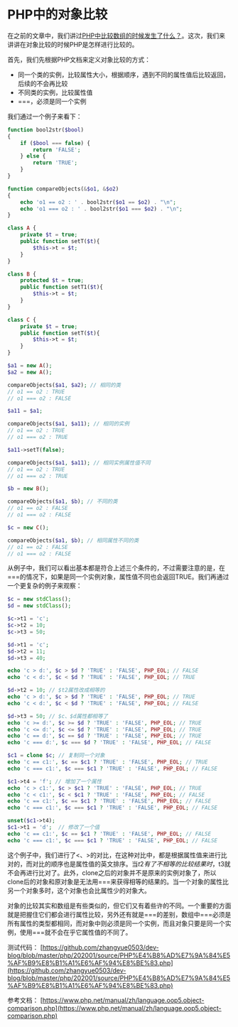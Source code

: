 # PHP中的对象比较

在之前的文章中，我们讲过[PHP中比较数组的时候发生了什么？](https://mp.weixin.qq.com/s/FMfjNarP7_xFiYgderph-g)。这次，我们来讲讲在对象比较的时候PHP是怎样进行比较的。

首先，我们先根据PHP文档来定义对象比较的方式：

- 同一个类的实例，比较属性大小，根据顺序，遇到不同的属性值后比较返回，后续的不会再比较
- 不同类的实例，比较属性值
- ===，必须是同一个实例

我们通过一个例子来看下：

```php
function bool2str($bool)
{
    if ($bool === false) {
        return 'FALSE';
    } else {
        return 'TRUE';
    }
}

function compareObjects(&$o1, &$o2)
{
    echo 'o1 == o2 : ' . bool2str($o1 == $o2) . "\n";
    echo 'o1 === o2 : ' . bool2str($o1 === $o2) . "\n";
}

class A {
    private $t = true;
    public function setT($t){
        $this->t = $t;
    }
}

class B {
    protected $t = true;
    public function setT1($t){
        $this->t = $t;
    }
}

class C {
    private $t = true;
    public function setT($t){
        $this->t = $t;
    }
}

$a1 = new A();
$a2 = new A();

compareObjects($a1, $a2); // 相同的类
// o1 == o2 : TRUE
// o1 === o2 : FALSE

$a11 = $a1;

compareObjects($a1, $a11); // 相同的实例
// o1 == o2 : TRUE
// o1 === o2 : TRUE

$a11->setT(false);

compareObjects($a1, $a11); // 相同实例属性值不同
// o1 == o2 : TRUE
// o1 === o2 : TRUE

$b = new B();

compareObjects($a1, $b); // 不同的类
// o1 == o2 : FALSE
// o1 === o2 : FALSE

$c = new C();

compareObjects($a1, $b); // 相同属性不同的类
// o1 == o2 : FALSE
// o1 === o2 : FALSE
```

从例子中，我们可以看出基本都是符合上述三个条件的，不过需要注意的是，在===的情况下，如果是同一个实例对象，属性值不同也会返回TRUE。我们再通过一个更复杂的例子来观察：

```php
$c = new stdClass();
$d = new stdClass();

$c->t1 = 'c';
$c->t2 = 10;
$c->t3 = 50;

$d->t1 = 'c';
$d->t2 = 11;
$d->t3 = 40;

echo 'c > d:', $c > $d ? 'TRUE' : 'FALSE', PHP_EOL; // FALSE
echo 'c < d:', $c < $d ? 'TRUE' : 'FALSE', PHP_EOL; // TRUE

$d->t2 = 10; // $t2属性改成相等的
echo 'c > d:', $c > $d ? 'TRUE' : 'FALSE', PHP_EOL; // TRUE
echo 'c < d:', $c < $d ? 'TRUE' : 'FALSE', PHP_EOL; // FALSE

$d->t3 = 50; // $c、$d属性都相等了
echo 'c >= d:', $c >= $d ? 'TRUE' : 'FALSE', PHP_EOL; // TRUE
echo 'c <= d:', $c <= $d ? 'TRUE' : 'FALSE', PHP_EOL; // TRUE
echo 'c == d:', $c == $d ? 'TRUE' : 'FALSE', PHP_EOL; // TRUE
echo 'c === d:', $c === $d ? 'TRUE' : 'FALSE', PHP_EOL; // FALSE

$c1 = clone $c; // 复制同一个对象
echo 'c == c1:', $c == $c1 ? 'TRUE' : 'FALSE', PHP_EOL; // TRUE
echo 'c === c1:', $c === $c1 ? 'TRUE' : 'FALSE', PHP_EOL; // FALSE

$c1->t4 = 'f'; // 增加了一个属性
echo 'c > c1:', $c > $c1 ? 'TRUE' : 'FALSE', PHP_EOL; // TRUE
echo 'c < c1:', $c < $c1 ? 'TRUE' : 'FALSE', PHP_EOL; // FALSE
echo 'c == c1:', $c == $c1 ? 'TRUE' : 'FALSE', PHP_EOL; // FALSE
echo 'c === c1:', $c === $c1 ? 'TRUE' : 'FALSE', PHP_EOL; // FALSE

unset($c1->t4);
$c1->t1 = 'd';  // 修改了一个值
echo 'c == c1:', $c == $c1 ? 'TRUE' : 'FALSE', PHP_EOL; // FALSE
echo 'c === c1:', $c === $c1 ? 'TRUE' : 'FALSE', PHP_EOL; // FALSE
```

这个例子中，我们进行了<、>的对比，在这种对比中，都是根据属性值来进行比对的，而对比的顺序也是属性值的英文排序。当$t2有了不相等的比较结果时，$t3就不会再进行比对了。此外，clone之后的对象并不是原来的实例对象了，所以clone后的对象和原对象是无法用===来获得相等的结果的。当一个对象的属性比另一个对象多时，这个对象也会比属性少的对象大。

对象的比较其实和数组是有些类似的，但它们又有着些许的不同。一个重要的方面就是把握住它们都会进行属性比较，另外还有就是===的差别，数组中===必须是所有属性的类型都相同，而对象中则必须是同一个实例，而且对象只要是同一个实例，使用===就不会在乎它属性值的不同了。

测试代码：
[https://github.com/zhangyue0503/dev-blog/blob/master/php/202001/source/PHP%E4%B8%AD%E7%9A%84%E5%AF%B9%E8%B1%A1%E6%AF%94%E8%BE%83.php](https://github.com/zhangyue0503/dev-blog/blob/master/php/202001/source/PHP%E4%B8%AD%E7%9A%84%E5%AF%B9%E8%B1%A1%E6%AF%94%E8%BE%83.php)

参考文档：
[https://www.php.net/manual/zh/language.oop5.object-comparison.php](https://www.php.net/manual/zh/language.oop5.object-comparison.php)
